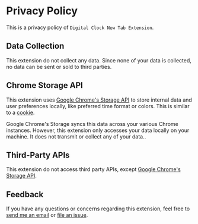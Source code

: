 # Privacy Policy

This is a privacy policy of `Digital Clock New Tab Extension`.

## Data Collection

This extension do not collect any data. Since none of your data is collected, no data can be sent or sold to third parties.

## Chrome Storage API

This extension uses [Google Chrome's Storage API](https://developers.chrome.com/extensions/storage) to store internal data and user preferences locally, like preferred time format or colors. This is similar to a [cookie](https://developer.mozilla.org/en-US/docs/Web/HTTP/Cookies).

Google Chrome's Storage syncs this data across your various Chrome instances. However, this extension only accesses your data locally on your machine. It does not transmit or collect any of your data..

## Third-Party APIs

This extension do not access third party APIs, except [Google Chrome's Storage API](https://developers.chrome.com/extensions/storage).

## Feedback

If you have any questions or concerns regarding this extension, feel free to [send me an email](mailto:s@yakunins.com) or [file an issue](https://github.com/yakunins/digital-clock-new-tab-extension/issues/new).
